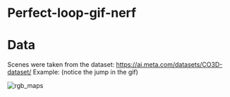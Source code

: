 # Perfect-loop-gif-nerf


# Data 
Scenes were taken from the dataset: https://ai.meta.com/datasets/CO3D-dataset/ 
Example: (notice the jump in the gif) 


![rgb_maps](https://github.com/AzmiHaider92/Perfect-loop-gif-nerf/assets/44143755/304881fa-6f77-4bd6-8a8e-662ae4e708b8)
